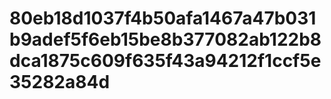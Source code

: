 # 80eb18d1037f4b50afa1467a47b031b9adef5f6eb15be8b377082ab122b8dca1875c609f635f43a94212f1ccf5e35282a84d